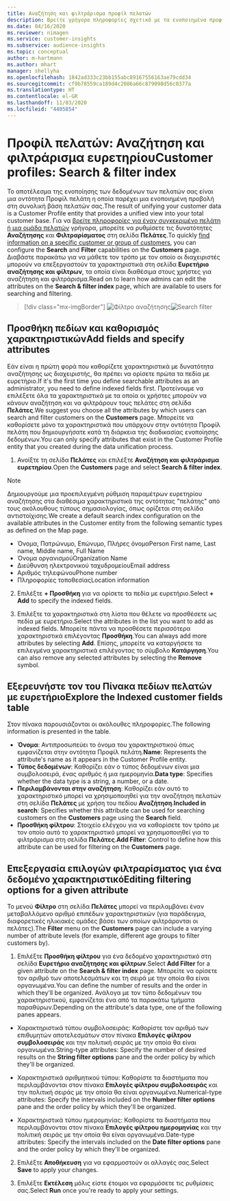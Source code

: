 ```yaml
---
title: Αναζήτηση και φιλτράρισμα προφίλ πελατών
description: Βρείτε γρήγορα πληροφορίες σχετικά με τα ενοποιημένα προφίλ πελατών και φιλτράρετε με βάση συγκεκριμένα χαρακτηριστικά.
ms.date: 04/16/2020
ms.reviewer: nimagen
ms.service: customer-insights
ms.subservice: audience-insights
ms.topic: conceptual
author: m-hartmann
ms.author: mhart
manager: shellyha
ms.openlocfilehash: 1842ad333c23bb155abc89167556163ae79cdd34
ms.sourcegitcommit: cf9b78559ca189d4c2086a66c879098d56c0377a
ms.translationtype: HT
ms.contentlocale: el-GR
ms.lasthandoff: 11/03/2020
ms.locfileid: "4405854"
---
```

# <a name="customer-profiles-search--filter-index"></a><span data-ttu-id="cc0b6-103">Προφίλ πελατών: Αναζήτηση και φιλτράρισμα ευρετηρίου</span><span class="sxs-lookup"><span data-stu-id="cc0b6-103">Customer profiles: Search & filter index</span></span>

<span data-ttu-id="cc0b6-104">Το αποτέλεσμα της ενοποίησης των δεδομένων των πελατών σας είναι μια οντότητα Προφίλ πελάτη η οποία παρέχει μια ενοποιημένη προβολή στη συνολική βάση πελατών σας.</span><span class="sxs-lookup"><span data-stu-id="cc0b6-104">The result of unifying your customer data is a Customer Profile entity that provides a unified view into your total customer base.</span></span> <span data-ttu-id="cc0b6-105">Για να [βρείτε πληροφορίες για έναν συγκεκριμένο πελάτη ή μια ομάδα πελατών](customer-profiles.md) γρήγορα, μπορείτε να ρυθμίσετε τις δυνατότητες **Αναζήτησης** και **Φιλτραρίσματος** στη σελίδα **Πελάτες**.</span><span class="sxs-lookup"><span data-stu-id="cc0b6-105">To quickly [find information on a specific customer or group of customers](customer-profiles.md), you can configure the **Search** and **Filter** capabilities on the **Customers** page.</span></span> <span data-ttu-id="cc0b6-106">Διαβάστε παρακάτω για να μάθετε τον τρόπο με τον οποίο οι διαχειριστές μπορούν να επεξεργαστούν τα χαρακτηριστικά στη σελίδα **Ευρετήριο αναζήτησης και φίλτρων**, τα οποία είναι διαθέσιμα στους χρήστες για αναζήτηση και φιλτράρισμα.</span><span class="sxs-lookup"><span data-stu-id="cc0b6-106">Read on to learn how admins can edit the attributes on the **Search & filter index** page, which are available to users for searching and filtering.</span></span>

> [!div class="mx-imgBorder"]
> <span data-ttu-id="cc0b6-107">![Φίλτρο αναζήτησης](media/search-filter.png "Φίλτρο αναζήτησης")</span><span class="sxs-lookup"><span data-stu-id="cc0b6-107">![Search filter](media/search-filter.png "Search filter")</span></span>

## <a name="add-fields-and-specify-attributes"></a><span data-ttu-id="cc0b6-108">Προσθήκη πεδίων και καθορισμός χαρακτηριστικών</span><span class="sxs-lookup"><span data-stu-id="cc0b6-108">Add fields and specify attributes</span></span>

<span data-ttu-id="cc0b6-109">Εάν είναι η πρώτη φορά που καθορίζετε χαρακτηριστικά με δυνατότητα αναζήτησης ως διαχειριστής, θα πρέπει να ορίσετε πρώτα τα πεδία με ευρετήριο.</span><span class="sxs-lookup"><span data-stu-id="cc0b6-109">If it's the first time you define searchable attributes as an administrator, you need to define indexed fields first.</span></span> <span data-ttu-id="cc0b6-110">Προτείνουμε να επιλέξετε όλα τα χαρακτηριστικά με τα οποία οι χρήστες μπορούν να κάνουν αναζήτηση και να φιλτράρουν τους πελάτες στη σελίδα **Πελάτες**.</span><span class="sxs-lookup"><span data-stu-id="cc0b6-110">We suggest you choose all the attributes by which users can search and filter customers on the **Customers** page.</span></span> <span data-ttu-id="cc0b6-111">Μπορείτε να καθορίσετε μόνο τα χαρακτηριστικά που υπάρχουν στην οντότητα Προφίλ πελάτη που δημιουργήσατε κατά τη διάρκεια της διαδικασίας ενοποίησης δεδομένων.</span><span class="sxs-lookup"><span data-stu-id="cc0b6-111">You can only specify attributes that exist in the Customer Profile entity that you created during the data unification process.</span></span>

1. <span data-ttu-id="cc0b6-112">Ανοίξτε τη σελίδα **Πελάτες** και επιλέξτε **Αναζήτηση και φιλτράρισμα ευρετηρίου**.</span><span class="sxs-lookup"><span data-stu-id="cc0b6-112">Open the **Customers** page and select **Search & filter index**.</span></span>

> [!NOTE]
> <span data-ttu-id="cc0b6-113">Δημιουργούμε μια προεπιλεγμένη ρύθμιση παραμέτρων ευρετηρίου αναζήτησης στα διαθέσιμα χαρακτηριστικά της οντότητας "πελάτης" από τους ακόλουθους τύπους σημασιολογίας, όπως ορίζεται στη σελίδα αντιστοίχισης.</span><span class="sxs-lookup"><span data-stu-id="cc0b6-113">We create a default search index configuration on the available attributes in the Customer entity from the following semantic types as defined on the Map page.</span></span>
> - <span data-ttu-id="cc0b6-114">Όνομα, Πατρώνυμο, Επώνυμο, Πλήρες όνομα</span><span class="sxs-lookup"><span data-stu-id="cc0b6-114">Person First name, Last name, Middle name, Full Name</span></span>
> - <span data-ttu-id="cc0b6-115">Όνομα οργανισμού</span><span class="sxs-lookup"><span data-stu-id="cc0b6-115">Organization Name</span></span>
> - <span data-ttu-id="cc0b6-116">Διεύθυνση ηλεκτρονικού ταχυδρομείου</span><span class="sxs-lookup"><span data-stu-id="cc0b6-116">Email address</span></span>
> - <span data-ttu-id="cc0b6-117">Αριθμός τηλεφώνου</span><span class="sxs-lookup"><span data-stu-id="cc0b6-117">Phone number</span></span>
> - <span data-ttu-id="cc0b6-118">Πληροφορίες τοποθεσίας</span><span class="sxs-lookup"><span data-stu-id="cc0b6-118">Location information</span></span>

2. <span data-ttu-id="cc0b6-119">Επιλέξτε **+ Προσθήκη** για να ορίσετε τα πεδία με ευρετήριο.</span><span class="sxs-lookup"><span data-stu-id="cc0b6-119">Select **+ Add** to specify the indexed fields.</span></span>

3. <span data-ttu-id="cc0b6-120">Επιλέξτε τα χαρακτηριστικά στη λίστα που θέλετε να προσθέσετε ως πεδία με ευρετήριο.</span><span class="sxs-lookup"><span data-stu-id="cc0b6-120">Select the attributes in the list you want to add as indexed fields.</span></span> <span data-ttu-id="cc0b6-121">Μπορείτε πάντα να προσθέσετε περισσότερα χαρακτηριστικά επιλέγοντας **Προσθήκη**.</span><span class="sxs-lookup"><span data-stu-id="cc0b6-121">You can always add more attributes by selecting **Add**.</span></span> <span data-ttu-id="cc0b6-122">Επίσης, μπορείτε να καταργήσετε τα επιλεγμένα χαρακτηριστικά επιλέγοντας το σύμβολο **Κατάργηση**.</span><span class="sxs-lookup"><span data-stu-id="cc0b6-122">You can also remove any selected attributes by selecting the **Remove** symbol.</span></span>

## <a name="explore-the-indexed-customer-fields-table"></a><span data-ttu-id="cc0b6-123">Εξερευνήστε τον του Πίνακα πεδίων πελατών με ευρετήριο</span><span class="sxs-lookup"><span data-stu-id="cc0b6-123">Explore the Indexed customer fields table</span></span>

<span data-ttu-id="cc0b6-124">Στον πίνακα παρουσιάζονται οι ακόλουθες πληροφορίες.</span><span class="sxs-lookup"><span data-stu-id="cc0b6-124">The following information is presented in the table.</span></span>

- <span data-ttu-id="cc0b6-125">**Όνομα**: Αντιπροσωπεύει το όνομα του χαρακτηριστικού όπως εμφανίζεται στην οντότητα Προφίλ πελάτη.</span><span class="sxs-lookup"><span data-stu-id="cc0b6-125">**Name**: Represents the attribute's name as it appears in the Customer Profile entity.</span></span>
- <span data-ttu-id="cc0b6-126">**Τύπος δεδομένων**: Καθορίζει εάν ο τύπος δεδομένων είναι μια συμβολοσειρά, ένας αριθμός ή μια ημερομηνία.</span><span class="sxs-lookup"><span data-stu-id="cc0b6-126">**Data type**: Specifies whether the data type is a string, a number, or a date.</span></span>
- <span data-ttu-id="cc0b6-127">**Περιλαμβάνονται στην αναζήτηση**: Καθορίζει εάν αυτό το χαρακτηριστικό μπορεί να χρησιμοποιηθεί για την αναζήτηση πελατών στη σελίδα **Πελάτες** με χρήση του πεδίου **Αναζήτηση**.</span><span class="sxs-lookup"><span data-stu-id="cc0b6-127">**Included in search**: Specifies whether this attribute can be used for searching customers on the **Customers** page using the **Search** field.</span></span>
- <span data-ttu-id="cc0b6-128">**Προσθήκη φίλτρου**: Στοιχείο ελέγχου για να καθορίσετε τον τρόπο με τον οποίο αυτό το χαρακτηριστικό μπορεί να χρησιμοποιηθεί για το φιλτράρισμα στη σελίδα **Πελάτες**.</span><span class="sxs-lookup"><span data-stu-id="cc0b6-128">**Add Filter**: Control to define how this attribute can be used for filtering on the **Customers** page.</span></span>

## <a name="editing-filtering-options-for-a-given-attribute"></a><span data-ttu-id="cc0b6-129">Επεξεργασία επιλογών φιλτραρίσματος για ένα δεδομένο χαρακτηριστικό</span><span class="sxs-lookup"><span data-stu-id="cc0b6-129">Editing filtering options for a given attribute</span></span>

<span data-ttu-id="cc0b6-130">Το μενού **Φίλτρο** στη σελίδα **Πελάτες** μπορεί να περιλαμβάνει έναν μεταβαλλόμενο αριθμό επιπέδων χαρακτηριστικών (για παράδειγμα, διαφορετικές ηλικιακές ομάδες βάσει των οποίων φιλτράρονται οι πελάτες).</span><span class="sxs-lookup"><span data-stu-id="cc0b6-130">The **Filter** menu on the **Customers** page can include a varying number of attribute levels (for example, different age groups to filter customers by).</span></span>

1. <span data-ttu-id="cc0b6-131">Επιλέξτε **Προσθήκη φίλτρου** για ένα δεδομένο χαρακτηριστικό στη σελίδα **Ευρετήριο αναζήτησης και φίλτρων**.</span><span class="sxs-lookup"><span data-stu-id="cc0b6-131">Select **Add Filter** for a given attribute on the **Search & filter index** page.</span></span> <span data-ttu-id="cc0b6-132">Μπορείτε να ορίσετε τον αριθμό των αποτελεσμάτων και τη σειρά με την οποία θα είναι οργανωμένα.</span><span class="sxs-lookup"><span data-stu-id="cc0b6-132">You can define the number of results and the order in which they'll be organized.</span></span> <span data-ttu-id="cc0b6-133">Ανάλογα με τον τύπο δεδομένων του χαρακτηριστικού, εμφανίζεται ένα από τα παρακάτω τμήματα παραθύρων.</span><span class="sxs-lookup"><span data-stu-id="cc0b6-133">Depending on the attribute's data type, one of the following panes appears.</span></span>

- <span data-ttu-id="cc0b6-134">Χαρακτηριστικά τύπου συμβολοσειράς: Καθορίστε τον αριθμό των επιθυμητών αποτελεσμάτων στον πίνακα **Επιλογές φίλτρου συμβολοσειράς** και την πολιτική σειράς με την οποία θα είναι οργανωμένα.</span><span class="sxs-lookup"><span data-stu-id="cc0b6-134">String-type attributes: Specify the number of desired results on the **String filter options** pane and the order policy by which they'll be organized.</span></span>

- <span data-ttu-id="cc0b6-135">Χαρακτηριστικά αριθμητικού τύπου: Καθορίστε τα διαστήματα που περιλαμβάνονται στον πίνακα **Επιλογές φίλτρου συμβολοσειράς** και την πολιτική σειράς με την οποία θα είναι οργανωμένα.</span><span class="sxs-lookup"><span data-stu-id="cc0b6-135">Numerical-type attributes: Specify the intervals included on the **Number filter options** pane and the order policy by which they'll be organized.</span></span>

- <span data-ttu-id="cc0b6-136">Χαρακτηριστικά τύπου ημερομηνίας: Καθορίστε τα διαστήματα που περιλαμβάνονται στον πίνακα **Επιλογές φίλτρου ημερομηνίας** και την πολιτική σειράς με την οποία θα είναι οργανωμένα.</span><span class="sxs-lookup"><span data-stu-id="cc0b6-136">Date-type attributes:  Specify the intervals included on the **Date filter options** pane and the order policy by which they'll be organized.</span></span>

2. <span data-ttu-id="cc0b6-137">Επιλέξτε **Αποθήκευση** για να εφαρμοστούν οι αλλαγές σας.</span><span class="sxs-lookup"><span data-stu-id="cc0b6-137">Select **Save** to apply your changes.</span></span>

3. <span data-ttu-id="cc0b6-138">Επιλέξτε **Εκτέλεση** μόλις είστε έτοιμοι να εφαρμόσετε τις ρυθμίσεις σας.</span><span class="sxs-lookup"><span data-stu-id="cc0b6-138">Select **Run** once you're ready to apply your settings.</span></span>
